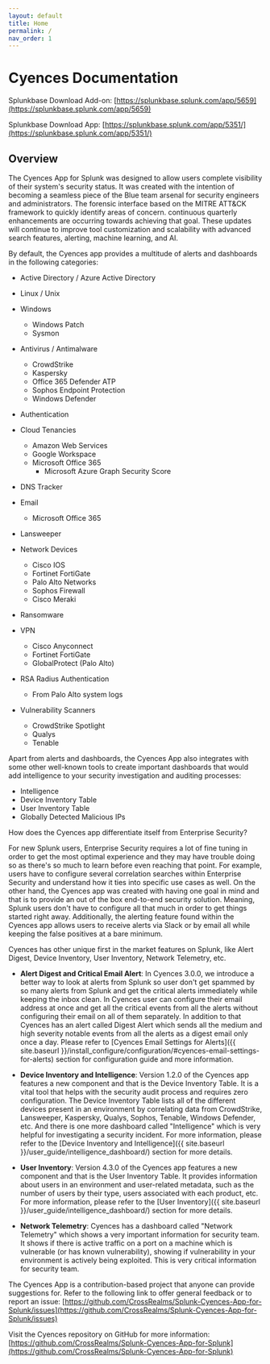 ```yaml
---
layout: default
title: Home
permalink: /
nav_order: 1
---
```


# Cyences Documentation

Splunkbase Download Add-on:
[https://splunkbase.splunk.com/app/5659](https://splunkbase.splunk.com/app/5659)

Splunkbase Download App:
[https://splunkbase.splunk.com/app/5351/](https://splunkbase.splunk.com/app/5351/)

## Overview
The Cyences App for Splunk was designed to allow users complete visibility of their system's security status. It was created with the intention of becoming a seamless piece of the Blue team arsenal for security engineers and administrators. The forensic interface based on the MITRE ATT&CK framework to quickly identify areas of concern. continuous quarterly enhancements are occurring towards achieving that goal. These updates will continue to improve tool customization and scalability with advanced search features, alerting, machine learning, and AI.

By default, the Cyences app provides a multitude of alerts and dashboards in the following categories:

* Active Directory / Azure Active Directory 
* Linux / Unix 
* Windows
    * Windows Patch
    * Sysmon

* Antivirus / Antimalware
    * CrowdStrike  
    * Kaspersky
    * Office 365 Defender ATP
    * Sophos Endpoint Protection
    * Windows Defender 

* Authentication 

* Cloud Tenancies
    * Amazon Web Services 
    * Google Workspace
    * Microsoft Office 365
        * Microsoft Azure Graph Security Score

* DNS Tracker

* Email
    * Microsoft Office 365

* Lansweeper 

* Network Devices 
    * Cisco IOS
    * Fortinet FortiGate
    * Palo Alto Networks
    * Sophos Firewall
    * Cisco Meraki

* Ransomware

* VPN
    * Cisco Anyconnect
    * Fortinet FortiGate
    * GlobalProtect (Palo Alto)

* RSA Radius Authentication
    * From Palo Alto system logs

* Vulnerability Scanners
    * CrowdStrike Spotlight
    * Qualys
    * Tenable


Apart from alerts and dashboards, the Cyences App also integrates with some other well-known tools to create important dashboards that would add intelligence to your security investigation and auditing processes:

* Intelligence
* Device Inventory Table
* User Inventory Table
* Globally Detected Malicious IPs


How does the Cyences app differentiate itself from Enterprise Security?

For new Splunk users, Enterprise Security requires a lot of fine tuning in order to get the most optimal experience and they may have trouble doing so as there's so much to learn before even reaching that point. For example, users have to configure several correlation searches within Enterprise Security and understand how it ties into specific use cases as well. On the other hand, the Cyences app was created with having one goal in mind and that is to provide an out of the box end-to-end security solution. Meaning, Splunk users don't have to configure all that much in order to get things started right away. Additionally, the alerting feature found within the Cyences app allows users to receive alerts via Slack or by email all while keeping the false positives at a bare minimum.


Cyences has other unique first in the market features on Splunk, like Alert Digest, Device Inventory, User Inventory, Network Telemetry, etc.

* **Alert Digest and Critical Email Alert**: In Cyences 3.0.0, we introduce a better way to look at alerts from Splunk so user don't get spammed by so many alerts from Splunk and get the critical alerts immediately while keeping the inbox clean. In Cyences user can configure their email address at once and get all the critical events from all the alerts without configuring their email on all of them separately. In addition to that Cyences has an alert called Digest Alert which sends all the medium and high severity notable events from all the alerts as a digest email only once a day. Please refer to [Cyences Email Settings for Alerts]({{ site.baseurl }}/install_configure/configuration/#cyences-email-settings-for-alerts) section for configuration guide and more information.

* **Device Inventory and Intelligence**: Version 1.2.0 of the Cyences app features a new component and that is the Device Inventory Table. It is a vital tool that helps with the security audit process and requires zero configuration. The Device Inventory Table lists all of the different devices present in an environment by correlating data from CrowdStrike, Lansweeper, Kaspersky, Qualys, Sophos, Tenable, Windows Defender, etc. And there is one more dashboard called "Intelligence" which is very helpful for investigating a security incident. For more information, please refer to the [Device Inventory and Intelligence]({{ site.baseurl }}/user_guide/intelligence_dashboard/) section for more details.

* **User Inventory**: Version 4.3.0 of the Cyences app features a new component and that is the User Inventory Table. It provides information about users in an environment and user-related metadata, such as the number of users by their type, users associated with each product, etc. For more information, please refer to the [User Inventory]({{ site.baseurl }}/user_guide/intelligence_dashboard/) section for more details.

* **Network Telemetry**: Cyences has a dashboard called "Network Telemetry" which shows a very important information for security team. It shows if there is active traffic on a port on a machine which is vulnerable (or has known vulnerability), showing if vulnerability in your environment is actively being exploited. This is very critical information for security team.


The Cyences App is a contribution-based project that anyone can provide suggestions for. Refer to the following link to offer general feedback or to report an issue: [https://github.com/CrossRealms/Splunk-Cyences-App-for-Splunk/issues](https://github.com/CrossRealms/Splunk-Cyences-App-for-Splunk/issues)

Visit the Cyences repository on GitHub for more information: [https://github.com/CrossRealms/Splunk-Cyences-App-for-Splunk](https://github.com/CrossRealms/Splunk-Cyences-App-for-Splunk)